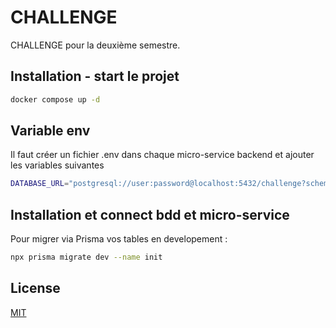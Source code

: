 # CHALLENGE

CHALLENGE pour la deuxième semestre.

## Installation - start le projet

```bash
docker compose up -d
```

## Variable env 
Il faut créer un fichier .env dans chaque micro-service backend et ajouter les variables suivantes

```bash
DATABASE_URL="postgresql://user:password@localhost:5432/challenge?schema=public"
```
## Installation et connect bdd et micro-service
Pour migrer via Prisma vos tables en developement : 

```bash
npx prisma migrate dev --name init
```

## License

[MIT](https://choosealicense.com/licenses/mit/)